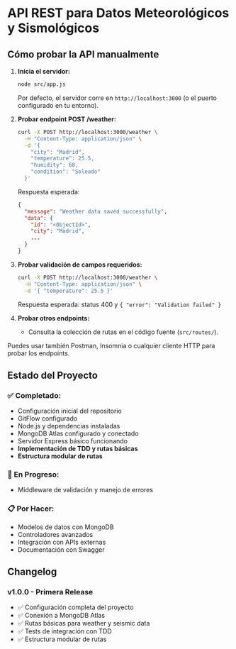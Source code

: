 # API REST para Datos Meteorológicos y Sismológicos
## Cómo probar la API manualmente

1. **Inicia el servidor:**

   ```bash
   node src/app.js
   ```

   Por defecto, el servidor corre en `http://localhost:3000` (o el puerto configurado en tu entorno).

2. **Probar endpoint POST /weather:**

   ```bash
   curl -X POST http://localhost:3000/weather \
     -H "Content-Type: application/json" \
     -d '{
       "city": "Madrid",
       "temperature": 25.5,
       "humidity": 60,
       "condition": "Soleado"
     }'
   ```

   Respuesta esperada:
   ```json
   {
     "message": "Weather data saved successfully",
     "data": {
       "id": "<ObjectId>",
       "city": "Madrid",
       ...
     }
   }
   ```

3. **Probar validación de campos requeridos:**

   ```bash
   curl -X POST http://localhost:3000/weather \
     -H "Content-Type: application/json" \
     -d '{ "temperature": 25.5 }'
   ```
   Respuesta esperada: status 400 y `{ "error": "Validation failed" }`

4. **Probar otros endpoints:**
   - Consulta la colección de rutas en el código fuente (`src/routes/`).

Puedes usar también Postman, Insomnia o cualquier cliente HTTP para probar los endpoints.
## Estado del Proyecto

### ✅ Completado:
- Configuración inicial del repositorio
- GitFlow configurado
- Node.js y dependencias instaladas
- MongoDB Atlas configurado y conectado
- Servidor Express básico funcionando
- **Implementación de TDD y rutas básicas**
- **Estructura modular de rutas**

### 🚧 En Progreso:
- Middleware de validación y manejo de errores

### 📋 Por Hacer:
- Modelos de datos con MongoDB
- Controladores avanzados
- Integración con APIs externas
- Documentación con Swagger

## Changelog

### v1.0.0 - Primera Release
- ✅ Configuración completa del proyecto
- ✅ Conexión a MongoDB Atlas
- ✅ Rutas básicas para weather y seismic data
- ✅ Tests de integración con TDD
- ✅ Estructura modular de rutas